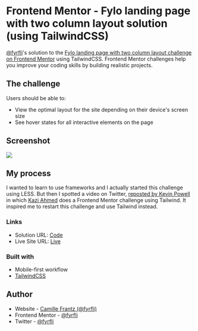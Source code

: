 # Frontend Mentor - Fylo landing page with two column layout solution (using TailwindCSS)

[@fyrfli](https://www.frontendmentor.io/profile/fyrfli)'s solution to the [Fylo landing page with two column layout challenge on Frontend Mentor](https://www.frontendmentor.io/challenges/fylo-landing-page-with-two-column-layout-5ca5ef041e82137ec91a50f5) using TailwindCSS. Frontend Mentor challenges help you improve your coding skills by building realistic projects. 

## The challenge

Users should be able to:

- View the optimal layout for the site depending on their device's screen size
- See hover states for all interactive elements on the page

## Screenshot

![](./screenshot.jpg)

## My process

I wanted to learn to use frameworks and I actually started this challenge using LESS. But then I spotted a video on Twitter, [reposted by Kevin Powell](https://twitter.com/KevinJPowell/status/1516771739488903181) in which [Kazi Ahmed](https://twitter.com/KaziAhmedDev/status/1516766035398971392) does a Frontend Mentor challenge using Tailwind. It inspired me to restart this challenge and use Tailwind instead.
### Links

- Solution URL: [Code](https://github.com/fyrfli/fylo-landing-page-with-two-column-layout)
- Live Site URL: [Live](https://fyrfli.github.io/fylo-landing-page-with-two-column-layout)

### Built with

- Mobile-first workflow
- [TailwindCSS](https://tailwindcss.com)

## Author

- Website - [Camille Frantz (@fyrfli)](https://fyrfli.io)
- Frontend Mentor - [@fyrfli](https://www.frontendmentor.io/profile/fyrfli)
- Twitter - [@fyrfli](https://www.twitter.com/fyrfli)